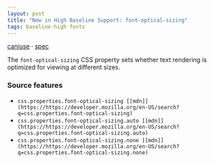 ```yaml
---
layout: post
title: "New in High Baseline Support: font-optical-sizing"
tags: baseline-high fonts
---
```


[caniuse](https://caniuse.com/?search=font-optical-sizing) · [spec](https://drafts.csswg.org/css-fonts-4/#font-optical-sizing-def)

The `font-optical-sizing` CSS property sets whether text rendering is optimized for viewing at different sizes.

### Source features

- ``css.properties.font-optical-sizing [[mdn]](https://https://developer.mozilla.org/en-US/search?q=css.properties.font-optical-sizing)``
- ``css.properties.font-optical-sizing.auto [[mdn]](https://https://developer.mozilla.org/en-US/search?q=css.properties.font-optical-sizing.auto)``
- ``css.properties.font-optical-sizing.none [[mdn]](https://https://developer.mozilla.org/en-US/search?q=css.properties.font-optical-sizing.none)``
